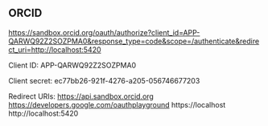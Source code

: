 ## ORCID

https://sandbox.orcid.org/oauth/authorize?client_id=APP-QARWQ92Z2SOZPMA0&response_type=code&scope=/authenticate&redirect_uri=http://localhost:5420

Client ID:
APP-QARWQ92Z2SOZPMA0

Client secret:
ec77bb26-921f-4276-a205-056746677203

Redirect URIs:
https://api.sandbox.orcid.org
https://developers.google.com/oauthplayground
https://localhost
http://localhost:5420
